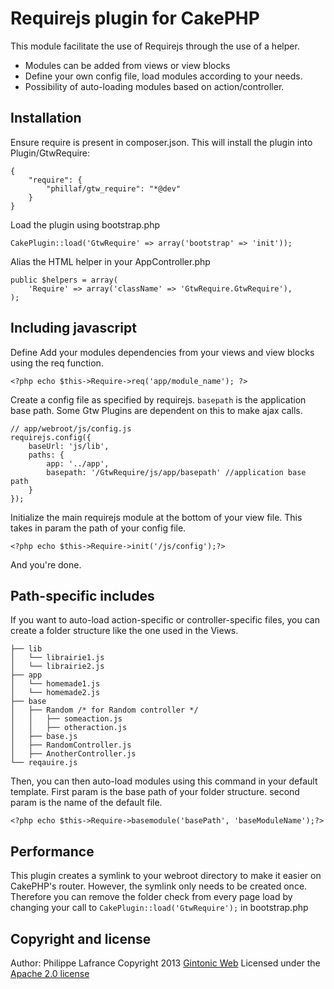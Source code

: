 # Requirejs plugin for CakePHP

This module facilitate the use of Requirejs through the use of a helper.

* Modules can be added from views or view blocks
* Define your own config file, load modules according to your needs.
* Possibility of auto-loading modules based on action/controller.

## Installation

Ensure require is present in composer.json. This will install the plugin into Plugin/GtwRequire:

    {
        "require": {
            "phillaf/gtw_require": "*@dev"
        }
    }

Load the plugin using bootstrap.php

    CakePlugin::load('GtwRequire' => array('bootstrap' => 'init'));
    
Alias the HTML helper in your AppController.php

    public $helpers = array(
        'Require' => array('className' => 'GtwRequire.GtwRequire'),
    );
    
## Including javascript

Define Add your modules dependencies from your views and view blocks using the req function.

    <?php echo $this->Require->req('app/module_name'); ?>
    
Create a config file as specified by requirejs. `basepath` is the application base path. Some Gtw Plugins are dependent on this to make ajax calls.

    // app/webroot/js/config.js
    requirejs.config({
        baseUrl: 'js/lib',
        paths: {
            app: '../app',
            basepath: '/GtwRequire/js/app/basepath' //application base path
        }
    });
    
Initialize the main requirejs module at the bottom of your view file. This takes in param the path of your config file.

    <?php echo $this->Require->init('/js/config');?>
    
And you're done.

## Path-specific includes

If you want to auto-load action-specific or controller-specific files, you can create a folder structure like the one used in the Views.

    ├── lib
    │   └── librairie1.js
    │   └── librairie2.js
    ├── app
    │   └── homemade1.js
    │   └── homemade2.js
    ├── base
    │   ├── Random /* for Random controller */
    │   │   ├── someaction.js
    │   │   ├── otheraction.js
    │   ├── base.js
    │   ├── RandomController.js
    │   ├── AnotherController.js
    └── reqauire.js

Then, you can then auto-load modules using this command in your default template. First param is the base path of your folder structure. second param is the name of the default file.
    
    <?php echo $this->Require->basemodule('basePath', 'baseModuleName');?>

## Performance    
    
This plugin creates a symlink to your webroot directory to make it easier on CakePHP's router. However, the symlink only needs to be created once. Therefore you can remove the folder check from every page load by changing your call to `CakePlugin::load('GtwRequire');` in bootstrap.php
    
## Copyright and license
Author: Philippe Lafrance
Copyright 2013 [Gintonic Web](http://gintonicweb.com)
Licensed under the [Apache 2.0 license](http://www.apache.org/licenses/LICENSE-2.0.html)
